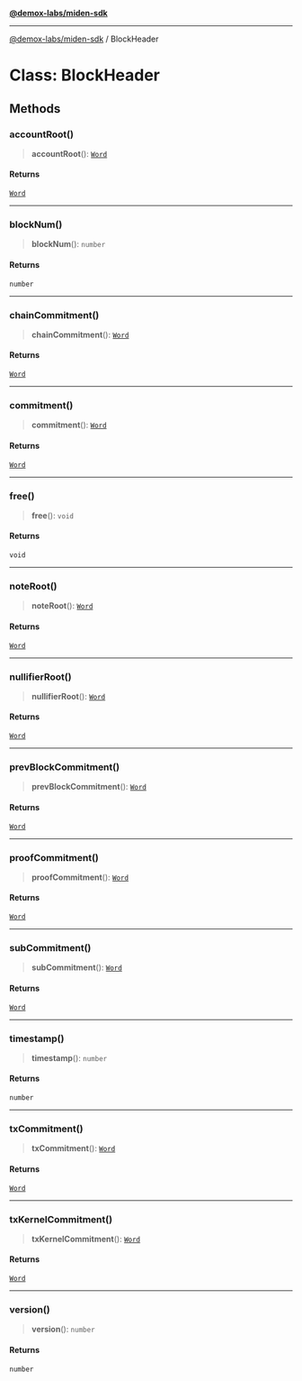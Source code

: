 [**@demox-labs/miden-sdk**](../README.md)

***

[@demox-labs/miden-sdk](../README.md) / BlockHeader

# Class: BlockHeader

## Methods

### accountRoot()

> **accountRoot**(): [`Word`](Word.md)

#### Returns

[`Word`](Word.md)

***

### blockNum()

> **blockNum**(): `number`

#### Returns

`number`

***

### chainCommitment()

> **chainCommitment**(): [`Word`](Word.md)

#### Returns

[`Word`](Word.md)

***

### commitment()

> **commitment**(): [`Word`](Word.md)

#### Returns

[`Word`](Word.md)

***

### free()

> **free**(): `void`

#### Returns

`void`

***

### noteRoot()

> **noteRoot**(): [`Word`](Word.md)

#### Returns

[`Word`](Word.md)

***

### nullifierRoot()

> **nullifierRoot**(): [`Word`](Word.md)

#### Returns

[`Word`](Word.md)

***

### prevBlockCommitment()

> **prevBlockCommitment**(): [`Word`](Word.md)

#### Returns

[`Word`](Word.md)

***

### proofCommitment()

> **proofCommitment**(): [`Word`](Word.md)

#### Returns

[`Word`](Word.md)

***

### subCommitment()

> **subCommitment**(): [`Word`](Word.md)

#### Returns

[`Word`](Word.md)

***

### timestamp()

> **timestamp**(): `number`

#### Returns

`number`

***

### txCommitment()

> **txCommitment**(): [`Word`](Word.md)

#### Returns

[`Word`](Word.md)

***

### txKernelCommitment()

> **txKernelCommitment**(): [`Word`](Word.md)

#### Returns

[`Word`](Word.md)

***

### version()

> **version**(): `number`

#### Returns

`number`
